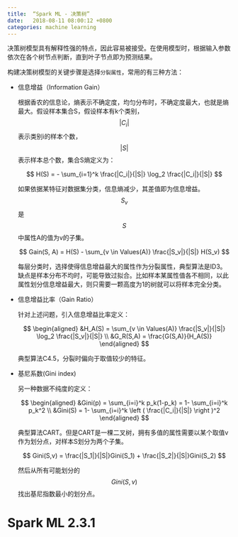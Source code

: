 ```yaml
---
title:  “Spark ML - 决策树”
date:   2018-08-11 08:00:12 +0800
categories: machine learning
---
```


决策树模型具有解释性强的特点，因此容易被接受。在使用模型时，根据输入参数依次在各个树节点判断，直到叶子节点即为预测结果。


构建决策树模型的关键步骤是选择`分裂属性`，常用的有三种方法：

- 信息增益（Information Gain）
    
    根据香农的信息论，熵表示不确定度，均匀分布时，不确定度最大，也就是熵最大。假设样本集合S，假设样本有k个类别，
    $$ |C_i| $$表示类别i的样本个数，
    $$ |S| $$表示样本总个数，集合S熵定义为：

    $$
    H(S) = - \sum_{i=1}^k \frac{|C_i|}{|S|} \log_2 \frac{|C_i|}{|S|}
    $$

    如果依据某特征对数据集分类，信息熵减少，其差值即为信息增益。$$ S_v $$是 $$ S $$中属性A的值为v的子集。

    $$
    Gain(S, A) = H(S) - \sum_{v \in Values(A)} \frac{|S_v|}{|S|} H(S_v)
    $$

    每层分类时，选择使得信息增益最大的属性作为分裂属性，典型算法是ID3。缺点是样本分布不均时，可能导致过拟合。比如样本某属性值各不相同，以此属性划分信息增益最大，则只需要一颗高度为1的树就可以将样本完全分类。

- 信息增益比率（Gain Ratio）

    针对上述问题，引入信息增益比率定义：

    $$
    \begin{aligned}
    &H_A(S) = \sum_{v \in Values(A)} \frac{|S_v|}{|S|} \log_2 \frac{|S_v|}{|S|} \\
    &G_R(S,A) = \frac{G(S,A)}{H_A(S)}
    \end{aligned}
    $$

    典型算法C4.5，分裂时偏向于取值较少的特征。

- 基尼系数(Gini index)

    另一种数据不纯度的定义：

    $$
    \begin{aligned}
    &Gini(p) = \sum_{i=i}^k p_k(1-p_k) =  1- \sum_{i=i}^k p_k^2 \\
    &Gini(S) = 1- \sum_{i=i}^k \left ( \frac{|C_i|}{|S|} \right )^2
    \end{aligned}
    $$

    典型算法CART。但是CART是一棵二叉树，拥有多值的属性需要以某个取值v作为划分点，对样本S划分为两个子集。

    $$
    Gini(S,v) = \frac{|S_1|}{|S|}Gini(S_1) + \frac{|S_2|}{|S|}Gini(S_2)
    $$

    然后从所有可能划分的$$ Gini(S,v) $$找出基尼指数最小的划分点。

# **Spark ML 2.3.1**